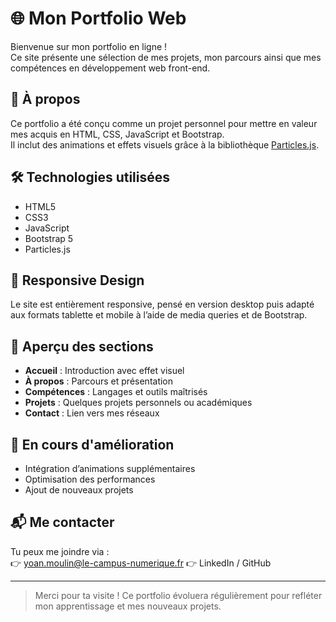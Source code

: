 # 🌐 Mon Portfolio Web

Bienvenue sur mon portfolio en ligne !  
Ce site présente une sélection de mes projets, mon parcours ainsi que mes compétences en développement web front-end.

## 🚀 À propos

Ce portfolio a été conçu comme un projet personnel pour mettre en valeur mes acquis en HTML, CSS, JavaScript et Bootstrap.  
Il inclut des animations et effets visuels grâce à la bibliothèque [Particles.js](https://vincentgarreau.com/particles.js/).

## 🛠️ Technologies utilisées

- HTML5  
- CSS3  
- JavaScript  
- Bootstrap 5  
- Particles.js  

## 📱 Responsive Design

Le site est entièrement responsive, pensé en version desktop puis adapté aux formats tablette et mobile à l’aide de media queries et de Bootstrap.

## 📁 Aperçu des sections

- **Accueil** : Introduction avec effet visuel
- **À propos** : Parcours et présentation
- **Compétences** : Langages et outils maîtrisés
- **Projets** : Quelques projets personnels ou académiques
- **Contact** : Lien vers mes réseaux

## 🔧 En cours d'amélioration

- Intégration d’animations supplémentaires
- Optimisation des performances
- Ajout de nouveaux projets

## 📬 Me contacter

Tu peux me joindre via :  
👉 yoan.moulin@le-campus-numerique.fr 
👉 LinkedIn / GitHub

---

> Merci pour ta visite ! Ce portfolio évoluera régulièrement pour refléter mon apprentissage et mes nouveaux projets.
